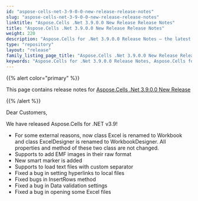 ```yaml
---
id: "aspose-cells-net-3-9-0-0-new-release-release-notes"
slug: "aspose-cells-net-3-9-0-0-new-release-release-notes"
linktitle: "Aspose.Cells .Net 3.9.0.0 New Release Release Notes"
title: "Aspose.Cells .Net 3.9.0.0 New Release Release Notes"
weight: 220
description: "Aspose.Cells for .Net 3.9.0.0 Release Notes – the latest enhancements, new features, and fixes."
type: "repository"
layout: "release"
family_listing_page_title: "Aspose.Cells .Net 3.9.0.0 New Release Release Notes"
keywords: "Aspose.Cells for .Net 3.9.0.0 Release Notes, Aspose.Cells for .Net 3.9.0.0 updates and fixes"
---
```


{{% alert color="primary" %}} 

This page contains release notes for [Aspose.Cells .Net 3.9.0.0 New Release](https://releases.aspose.com/cells/net/new-releases/aspose.cells-.net-3.9.0.0-new-release/)

{{% /alert %}} 

Dear Customers, 

We have released Aspose.Cells for .NET v3.9! 

- For some external reasons, now class Excel is renamed to Workbook and class ExcelDesigner is renamed to WorkbookDesigner. All properties and method of these two class are not changed.
- Supports to add EMF images in their raw format
- New smart marker is added
- Supports to load text files with custom separator
- Fixed a bug in setting hyperlinks to local files
- Fixed bugs in InsertRows method
- Fixed a bug in Data validation settings
- Fixed a bug in opening some Excel files
